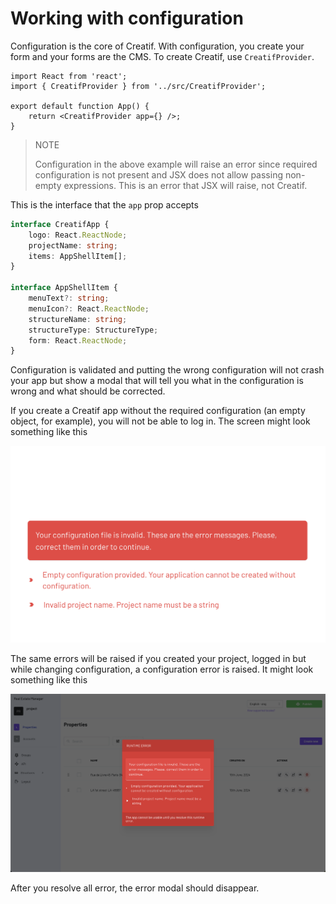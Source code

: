 # Working with configuration

Configuration is the core of Creatif. With configuration, you create your
form and your forms are the CMS. To create Creatif, use `CreatifProvider`.

```tsx
import React from 'react';
import { CreatifProvider } from '../src/CreatifProvider';

export default function App() {
    return <CreatifProvider app={} />;
}
```

> NOTE
>
> Configuration in the above example will raise an error since
> required configuration is not present and JSX does not allow
> passing non-empty expressions. This is an error that JSX will
> raise, not Creatif.

This is the interface that the `app` prop accepts

```ts
interface CreatifApp {
    logo: React.ReactNode;
    projectName: string;
    items: AppShellItem[];
}

interface AppShellItem {
    menuText?: string;
    menuIcon?: React.ReactNode;
    structureName: string;
    structureType: StructureType;
    form: React.ReactNode;
}
```

Configuration is validated and putting the wrong configuration will not crash
your app but show a modal that will tell you what in the configuration is wrong
and what should be corrected.

If you create a Creatif app without the required configuration (an empty object, for example),
you will not be able to log in. The screen might look something like this

![Configuration error on login screen](_images/configuration_login_config_error_screen.png 'Configuration error on login screen')

The same errors will be raised if you created your project, logged in but while changing configuration,
a configuration error is raised. It might look something like this

![Configuration runtime error](_images/configuration_runtime_error.png 'Configuration runtime error')

After you resolve all error, the error modal should disappear.

